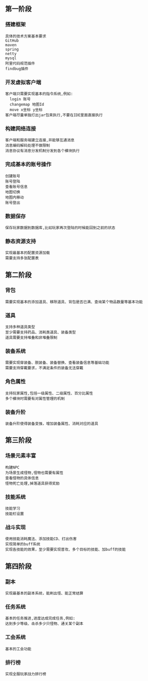 ## 第一阶段

### 搭建框架

    具体的技术方案基本要求
    GitHub
    maven
    spring
    netty
    mysql
    阿里代码规范插件
    findbug插件

### 开发虚拟客户端

    客户端只需要实现基本的指令系统,例如:
      login 账号
      changemap 地图Id
      move x坐标 y坐标
    客户端尽量单独打出jar包来执行,不要在IDE里面直接执行

### 构建网络连接

    客户端和服务端建立连接,并能够互通消息
    消息编码解码处理不做限制
    消息协议有消息分发机制分发到各个模块执行

### 完成基本的账号操作

    创建账号
    账号登陆
    查看账号信息
    地图切换
    地图内移动
    账号登出

### 数据保存

    保存玩家数据到数据库,比如玩家再次登陆的时候能回到之前的状态

### 静态资源支持

    实现最基本的配置资源加载
    需要支持多张配置表

## 第二阶段

### 背包

    需要实现基本的添加道具、移除道具、背包是否已满、查询某个物品数量等基本功能

### 道具

    支持多种道具类型
    至少需要支持药品、消耗类道具、装备类型
    道具需要支持堆叠和非堆叠限制


### 装备系统

    需要实现穿装备、脱装备、装备替换、查看装备信息等基础功能
    需要支持穿戴要求，不满足条件的装备无法穿戴

### 角色属性

    支持玩家属性,包括一级属性、二级属性、百分比属性
    多个模块时需要有对属性管理的机制

### 装备升阶

    装备升阶使得装备变强，增加装备属性、消耗对应的道具

## 第三阶段

### 场景元素丰富

    构建NPC
    为场景生成怪物,怪物也需要有属性
    查看怪物的具体信息
    怪物死亡处理,掉落道具获得奖励

### 技能系统

    技能学习
    技能栏设置

### 战斗实现

    使用技能消耗魔法、添加技能CD、打出伤害
    实现简单的buff系统
    实现各技能的效果，至少需要实现普攻、多个目标的技能、加buff的技能

## 第四阶段

### 副本

    实现最基本的副本系统，能刷出怪、能正常结算

### 任务系统

    基本的任务推进,进度达成完成任务,例如:
    达到多少等级、击杀多少只怪物、通关某个副本

### 工会系统

    基本的工会功能

### 排行榜

    实现全服玩家战力排行榜
